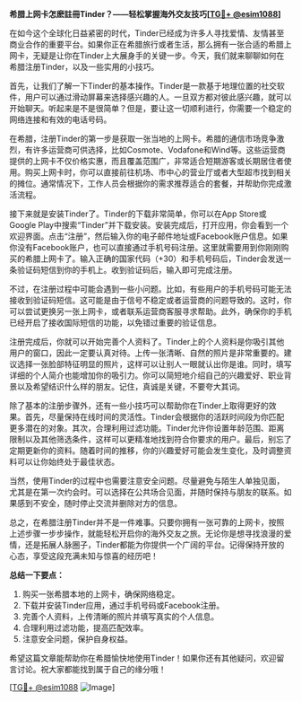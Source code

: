 **希腊上网卡怎麽註冊Tinder？——轻松掌握海外交友技巧[[TG💪+ @esim1088](https://t.me/s/esim1088)]**

在如今这个全球化日益紧密的时代，Tinder已经成为许多人寻找爱情、友情甚至商业合作的重要平台。如果你正在希腊旅行或者生活，那么拥有一张合适的希腊上网卡，无疑是让你在Tinder上大展身手的关键一步。今天，我们就来聊聊如何在希腊注册Tinder，以及一些实用的小技巧。

首先，让我们了解一下Tinder的基本操作。Tinder是一款基于地理位置的社交软件，用户可以通过滑动屏幕来选择感兴趣的人。一旦双方都对彼此感兴趣，就可以开始聊天。听起来是不是很简单？但是，要让这一切顺利进行，你需要一个稳定的网络连接和有效的电话号码。

在希腊，注册Tinder的第一步是获取一张当地的上网卡。希腊的通信市场竞争激烈，有许多运营商可供选择，比如Cosmote、Vodafone和Wind等。这些运营商提供的上网卡不仅价格实惠，而且覆盖范围广，非常适合短期游客或长期居住者使用。购买上网卡时，你可以直接前往机场、市中心的营业厅或者大型超市找到相关的摊位。通常情况下，工作人员会根据你的需求推荐适合的套餐，并帮助你完成激活流程。

接下来就是安装Tinder了。Tinder的下载非常简单，你可以在App Store或Google Play中搜索“Tinder”并下载安装。安装完成后，打开应用，你会看到一个欢迎界面。点击“注册”，然后输入你的电子邮件地址或Facebook账户信息。如果你没有Facebook账户，也可以直接通过手机号码注册。这里就需要用到你刚刚购买的希腊上网卡了。输入正确的国家代码（+30）和手机号码后，Tinder会发送一条验证码短信到你的手机上。收到验证码后，输入即可完成注册。

不过，在注册过程中可能会遇到一些小问题。比如，有些用户的手机号码可能无法接收到验证码短信。这可能是由于信号不稳定或者运营商的问题导致的。这时，你可以尝试更换另一张上网卡，或者联系运营商客服寻求帮助。此外，确保你的手机已经开启了接收国际短信的功能，以免错过重要的验证信息。

注册完成后，你就可以开始完善个人资料了。Tinder上的个人资料是你吸引其他用户的窗口，因此一定要认真对待。上传一张清晰、自然的照片是非常重要的。建议选择一张脸部特征明显的照片，这样可以让别人一眼就认出你是谁。同时，填写详细的个人简介也能增加你的吸引力。你可以简短地介绍自己的兴趣爱好、职业背景以及希望结识什么样的朋友。记住，真诚是关键，不要夸大其词。

除了基本的注册步骤外，还有一些小技巧可以帮助你在Tinder上取得更好的效果。首先，尽量保持在线时间的灵活性。Tinder会根据你的活跃时间段为你匹配更多潜在的对象。其次，合理利用过滤功能。Tinder允许你设置年龄范围、距离限制以及其他筛选条件，这样可以更精准地找到符合你要求的用户。最后，别忘了定期更新你的资料。随着时间的推移，你的兴趣爱好可能会发生变化，及时调整资料可以让你始终处于最佳状态。

当然，使用Tinder的过程中也需要注意安全问题。尽量避免与陌生人单独见面，尤其是在第一次约会时。可以选择在公共场合见面，并随时保持与朋友的联系。如果感到不安全，随时停止交流并删除对方的信息。

总之，在希腊注册Tinder并不是一件难事。只要你拥有一张可靠的上网卡，按照上述步骤一步步操作，就能轻松开启你的海外交友之旅。无论你是想寻找浪漫的爱情，还是拓展人脉圈子，Tinder都能为你提供一个广阔的平台。记得保持开放的心态，享受这段充满未知与惊喜的经历吧！

**总结一下要点：**
1. 购买一张希腊本地的上网卡，确保网络稳定。
2. 下载并安装Tinder应用，通过手机号码或Facebook注册。
3. 完善个人资料，上传清晰的照片并填写真实的个人信息。
4. 合理利用过滤功能，提高匹配效率。
5. 注意安全问题，保护自身权益。

希望这篇文章能帮助你在希腊愉快地使用Tinder！如果你还有其他疑问，欢迎留言讨论。祝大家都能找到属于自己的缘分哦！

[[TG💪+ @esim1088](https://t.me/s/esim1088) ![Image](https://i.postimg.cc/4NQfJmqS/Snipaste-2025-05-13-00-14-12.png)]